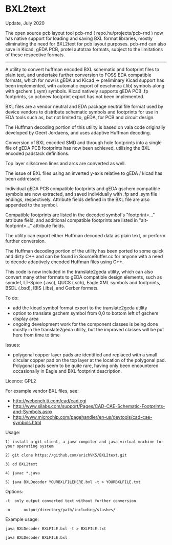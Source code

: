 # BXL2text
Update, July 2020

The open source pcb layout tool pcb-rnd ( repo.hu/projects/pcb-rnd ) now has native support for loading and saving BXL format libraries, mostly eliminating the need for BXL2text for pcb layout purposes. pcb-rnd can also save in Kicad, gEDA PCB, protel autotrax formats, subject to the limitations of these respective formats.

---------------------------------------------------------------------------

A utility to convert huffman encoded BXL schematic and footprint files to plain text, and undertake further conversion to FOSS EDA compatible formats, which for now is gEDA and Kicad -> preliminary Kicad support has been implemented, with automatic export of eeschmea (.lib) symbols along with gschem (.sym) symbols. Kicad natively supports gEDA PCB .fp footprints, so pcbnew footprint export has not been implemented.

BXL files are a vendor neutral and EDA package neutral file format used by device vendors to distribute schematic symbols and footprints for use in EDA tools such as, but not limited to, gEDA, for PCB and circuit design.

The Huffman decoding portion of this utility is based on vala code originally developed by Geert Jordaens, and uses adaptive Huffman decoding.

Conversion of BXL encoded SMD and through hole footprints into a single file of gEDA PCB footprints has now been achieved, utilising the BXL encoded padstack definitions.

Top layer silkscreen lines and arcs are converted as well.

The issue of BXL files using an inverted y-axis relative to gEDA / kicad has been addressed.

Individual gEDA PCB compatible footprints and gEDA gschem compatible symbols are now extracted, and saved individually with .fp and .sym file endings, respectively. Attribute fields defined in the BXL file are also appended to the symbol.

Compatible footprints are listed in the decoded symbol's "footprint=..." attribute field, and additional compatible footprints are listed in "alt-footprint=..." attribute fields.

The utility can export either Huffman decoded data as plain text, or perform further conversion.

The Huffman decoding portion of the utility has been ported to some quick and dirty C++ and can be found in SourceBuffer.cc for anyone with a need to decode adaptively encoded Huffman files using C++.

This code is now included in the translate2geda utility, which can also convert many other formats to gEDA compatible design elements, such as symdef, LT-Spice (.asc), QUCS (.sch), Eagle XML symbols and footprints, BSDL (.bsd), IBIS (.ibs), and Gerber formats.

To do:

- add the kicad symbol format export to the translate2geda utility
- option to translate gschem symbol from 0,0 to bottom left of gschem display area 
- ongoing development work for the component classes is being done mostly in the translate2geda utility, but the improved classes will be put here from time to time

Issues:

- polygonal copper layer pads are identified and replaced with a small circular copper pad on the top layer at the location of the polygonal pad. Polygonal pads seem to be quite rare, having only been encountered occasionally in Eagle and BXL footprint description.

Licence: GPL2

For example vendor BXL files, see:

- http://webench.ti.com/cad/cad.cgi
- http://www.silabs.com/support/Pages/CAD-CAE-Schematic-Footprints-and-Symbols.aspx
- http://www.microchip.com/pagehandler/en-us/devtools/cad-cae-symbols.html

Usage:

	1) install a git client, a java compiler and java virtual machine for your operating system

	2) git clone https://github.com/erichVK5/BXL2text.git

	3) cd BXL2text

	4) javac *.java

	5) java BXLDecoder YOURBXLFILEHERE.bxl -t > YOURBXLFILE.txt

Options:

	-t	only output converted text without further conversion

	-o      output/directory/path/including/slashes/

Example usage:

	java BXLDecoder BXLFILE.bxl -t > BXLFILE.txt

	java BXLDecoder BXLFILE.bxl 


